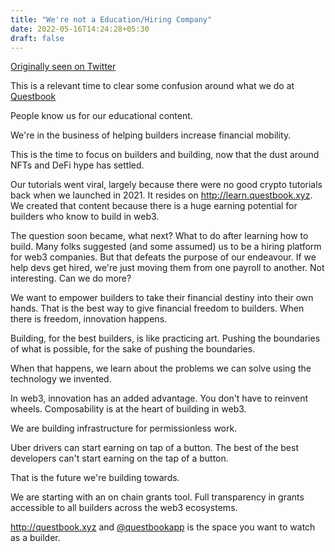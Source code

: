```yaml
---
title: "We're not a Education/Hiring Company"
date: 2022-05-16T14:24:28+05:30
draft: false
---
```


[Originally seen on Twitter](https://twitter.com/madhavanmalolan/status/1525797471741304832)

This is a relevant time to clear some confusion around what we do at [Questbook](https://questbook.xyz)

People know us for our educational content.

We're in the business of helping builders increase financial mobility.

This is the time to focus on builders and building, now that the dust around NFTs and DeFi hype has settled. 

Our tutorials went viral, largely because there were no good crypto tutorials back when we launched in 2021. It resides on http://learn.questbook.xyz. We created that content because there is a huge earning potential for builders who know to build in web3.

The question soon became, what next? What to do after learning how to build. Many folks suggested (and some assumed) us to be a hiring platform for web3 companies. But that defeats the purpose of our endeavour. If we help devs get hired, we're just moving them from one payroll to another. Not interesting. Can we do more?

We want to empower builders to take their financial destiny into their own hands. That is the best way to give financial freedom to builders. When there is freedom, innovation happens.

Building, for the best builders, is like practicing art. Pushing the boundaries of what is possible, for the sake of pushing the boundaries.

When that happens, we learn about the problems we can solve using the technology we invented.

In web3, innovation has an added advantage. You don't have to reinvent wheels. Composability is at the heart of building in web3.

We are building infrastructure for permissionless work.

Uber drivers can start earning on tap of a button.
The best of the best developers can't start earning on the tap of a button.

That is the future we're building towards.

We are starting with an on chain grants tool. Full transparency in grants accessible to all builders across the web3 ecosystems.

http://questbook.xyz and [@questbookapp](https://twitter.com/questbookapp) is the space you want to watch as a builder.




